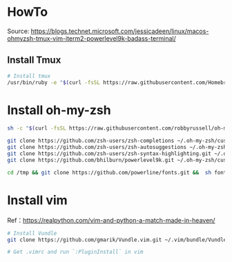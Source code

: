 # HowTo

Source: https://blogs.technet.microsoft.com/jessicadeen/linux/macos-ohmyzsh-tmux-vim-iterm2-powerlevel9k-badass-terminal/

## Install Tmux

```bash
# Install tmux
/usr/bin/ruby -e "$(curl -fsSL https://raw.githubusercontent.com/Homebrew/install/master/install)"
```

# Install oh-my-zsh

```bash
sh -c "$(curl -fsSL https://raw.githubusercontent.com/robbyrussell/oh-my-zsh/master/tools/install.sh)"

git clone https://github.com/zsh-users/zsh-completions ~/.oh-my-zsh/custom/plugins/zsh-completions
git clone https://github.com/zsh-users/zsh-autosuggestions ~/.oh-my-zsh/custom/plugins/zsh-autosuggestions
git clone https://github.com/zsh-users/zsh-syntax-highlighting.git ~/.oh-my-zsh/custom/plugins/zsh-syntax-highlighting
git clone https://github.com/bhilburn/powerlevel9k.git ~/.oh-my-zsh/custom/themes/powerlevel9k

cd /tmp && git clone https://github.com/powerline/fonts.git &&  sh fonts/install.sh && cd -
```

# Install vim

Ref：https://realpython.com/vim-and-python-a-match-made-in-heaven/

```bash
# Install Vundle
git clone https://github.com/gmarik/Vundle.vim.git ~/.vim/bundle/Vundle.vim

# Get .vimrc and run `:PluginInstall` in vim
```
